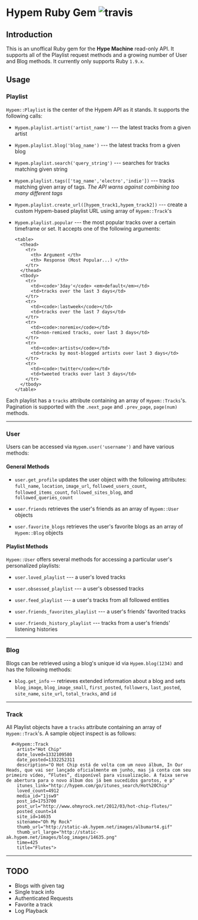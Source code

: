 # Hypem Ruby Gem ![travis](https://secure.travis-ci.org/JackCA/hypem.png?branch=master) #
## Introduction ##
This is an unoffical Ruby gem for the **Hype Machine** read-only API. It supports all of the Playlist request methods and a growing number of User and Blog methods. It currently only supports Ruby `1.9.x`.

## Usage ##

### Playlist ###
`Hypem::Playlist` is the center of the Hypem API as it stands. It supports the following calls:

- `Hypem.playlist.artist('artist_name')` --- the latest tracks from a given artist

- `Hypem.playlist.blog('blog_name')` --- the latest tracks from a given blog

- `Hypem.playlist.search('query_string')` --- searches for tracks matching given string

- `Hypem.playlist.tags(['tag_name','electro','indie'])` --- tracks matching given array of tags. *The API warns against combining too many different tags*

- `Hypem.playlist.create_url([hypem_track1,hypem_track2])` --- create a custom Hypem-based playlist URL using array of `Hypem::Track`'s

- `Hypem.playlist.popular` --- the most popular tracks over a certain timeframe or set. It accepts one of the following arguments:


      <table>
        <thead>
          <tr>
            <th> Argument </th>
            <th> Response (Most Popular...) </th>
          </tr>
        </thead>
        <tbody>
          <tr>
            <td><code>'3day'</code> <em>default</em></td>
            <td>tracks over the last 3 days</td>
          </tr>
          <tr>
            <td><code>:lastweek</code></td>
            <td>tracks over the last 7 days</td>
          </tr>
          <tr>
            <td><code>:noremix</code></td>
            <td>non-remixed tracks, over last 3 days</td>
          </tr>
          <tr>
            <td><code>:artists</code></td>
            <td>tracks by most-blogged artists over last 3 days</td>
          </tr>
          <tr>
            <td><code>:twitter</code></td>
            <td>tweeted tracks over last 3 days</td>
          </tr>
        </tbody>
      </table>

Each playlist has a `tracks` attribute containing an array of `Hypem::Tracks`'s. Pagination is supported with the `.next_page` and `.prev_page`, `page(num)` methods.

******

### User ###
Users can be accessed via `Hypem.user('username')` and have various methods:
#### General Methods ####
- `user.get_profile` updates the user object with the following attributes: `full_name`, `location`, `image_url`, `followed_users_count`, `followed_items_count`, `followed_sites_blog`, and `followed_queries_count`

- `user.friends` retrieves the user's friends as an array of `Hypem::User` objects

- `user.favorite_blogs` retrieves the user's favorite blogs as an array of `Hypem::Blog` objects

#### Playlist Methods ####
`Hypem::User` offers several methods for accessing a particular user's personalized playlists:

  - `user.loved_playlist` --- a user's loved tracks

  - `user.obsessed_playlist` --- a user's obsessed tracks

  - `user.feed_playlist` --- a user's tracks from all followed entities

  - `user.friends_favorites_playlist` --- a user's friends' favorited tracks

  - `user.friends_history_playlist` --- tracks from a user's friends' listening histories

******

### Blog ###
Blogs can be retrieved using a blog's unique id via `Hypem.blog(1234)` and has the following methods:

- `blog.get_info` -- retrieves extended information about a blog and sets `blog_image`, `blog_image_small`, `first_posted`, `followers`, `last_posted`, `site_name`, `site_url`, `total_tracks`, and `id`

******

### Track ###
All Playlist objects have a `tracks` attribute containing an array of `Hypem::Track`'s. A sample object inspect is as follows:

      #<Hypem::Track
        artist="Hot Chip"
        date_loved=1332109580
        date_posted=1332252311
        description="O Hot Chip está de volta com um novo álbum, In Our Heads, que vai ser lançado oficialmente em junho, mas já conta com seu primeiro vídeo, “Flutes”, disponível para visualização. A faixa serve de abertura para o novo álbum dos já bem sucedidos garotos, e p"
        itunes_link="http://hypem.com/go/itunes_search/Hot%20Chip"
        loved_count=4912
        media_id="1jsw9"
        post_id=1753700
        post_url="http://www.ohmyrock.net/2012/03/hot-chip-flutes/"
        posted_count=14
        site_id=14635
        sitename="Oh My Rock"
        thumb_url="http://static-ak.hypem.net/images/albumart4.gif"
        thumb_url_large="http://static-ak.hypem.net/images/blog_images/14635.png"
        time=425
        title="Flutes">

****** 

## TODO ###
- Blogs with given tag
- Single track info
- Authenticated Requests
- Favorite a track
- Log Playback
